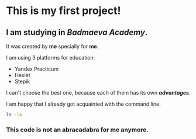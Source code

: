 # This is my first project!


## I am studying in *Badmaeva Academy*.

It was created by __me__ specially for __me__.


I am using 3 platforms for education:
* Yandex Practicum
* Hexlet
* Stepik

I can't choose the best one, because each of them has its own **_advantages_**.

I am happy that I already got acquainted with the command line.
```bash
ls -la
```
### This code is not an abracadabra for me anymore.
